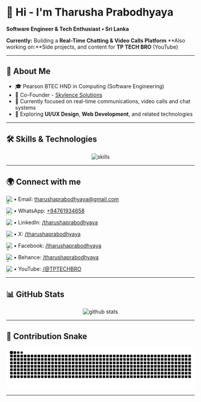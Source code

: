 # 👋 Hi - I'm Tharusha Prabodhyaya

**Software Engineer & Tech Enthusiast • Sri Lanka**

**Currently:** Building a **Real-Time Chatting & Video Calls Platform**
**Also working on:**Side projects, and content for **TP TECH BRO** (YouTube)

---

## 🌱 About Me

* 🎓 Pearson BTEC HND in Computing (Software Engineering)
* 💼 Co-Founder - [Skylence Solutions](https://skylencesolutions.com)
* 🔭 Currently focused on real-time communications, video calls and chat systems
* 🔎 Exploring **UI/UX Design**, **Web Development**, and related technologies

---

## 🛠️ Skills & Technologies

<p align="center">
  <img src="https://skillicons.dev/icons?i=html,css,js,php,mysql,python,java,react,nodejs,figma,git,github" alt="skills"/>
</p>

---

## 🌍 Connect with me

<img align = "left" src="https://img.icons8.com/?size=100&id=OumT4lIcOllS&format=png&color=000000" alt="Email" width="20" height="20"/> <p>• Email: [tharushaprabodhyaya@gmail.com](mailto:tharushaprabodhyaya@gmail.com)</p>
<img align = "left" src="https://img.icons8.com/color/48/000000/whatsapp.png" alt="WhatsApp" width="20" height="20"/> <p>• WhatsApp: [+94761934658](https://wa.me/+94761934658)</p>
<img align = "left" src="https://img.icons8.com/color/48/000000/linkedin.png" alt="Linkedin" width="20" height="20"/> <p>• LinkedIn: [/tharushaprabodhyaya](https://www.linkedin.com/in/tharushaprabodhyaya)</p>
<img align = "left" src="https://img.icons8.com/?size=100&id=13963&format=png&color=000000" alt="X" width="20" height="20"/> <p>• X: [/tharushaprabodhyaya](https://x.com/tharushaprabodhyaya)</p>
<img align = "left" src="https://img.icons8.com/?size=100&id=uLWV5A9vXIPu&format=png&color=000000" alt="Facebook" width="20" height="20"/><p>• Facebook: [/tharushaprabodhyaya](https://facebook.com/tharushaprabodhyaya)</p>
<img align = "left" src="https://img.icons8.com/?size=100&id=13655&format=png&color=000000" alt="Behance" width="20" height="20"/><p>• Behance: [/tharushaprabodhyaya](https://behance.net/tharushaprabodhyaya)</p>
<img align = "left" src="https://img.icons8.com/?size=100&id=19318&format=png&color=000000" alt="YouTube" width="20" height="20"/><p>• YouTube: [/@TPTECHBRO](https://www.youtube.com/@TPTECHBRO)</p>

---

## 📊 GitHub Stats

<p align="center">
  <img src="https://github-readme-stats.vercel.app/api?username=tharushaprabodhyaya&show_icons=true&theme=tokyonight" alt="github stats" />
</p>

---

## 🐍 Contribution Snake

<p align="center">
  <picture>
    <source media="(prefers-color-scheme: dark)" srcset="https://github.com/tharushaprabodhyaya/tharushaprabodhyaya/raw/output/github-contribution-grid-snake-dark.svg" />
    <source media="(prefers-color-scheme: light)" srcset="https://github.com/tharushaprabodhyaya/tharushaprabodhyaya/raw/output/github-contribution-grid-snake.svg" />
    <img alt="github contribution snake" src="https://github.com/tharushaprabodhyaya/tharushaprabodhyaya/raw/output/github-contribution-grid-snake.svg" />
  </picture>
</p>


---
